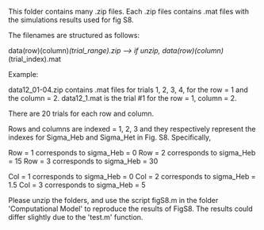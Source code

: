 This folder contains many .zip files. 
Each .zip files contains .mat files with the simulations results used for fig S8.

The filenames are structured as follows:

data(row)(column)_(trial_range).zip --> if unzip, data(row)(column)_(trial_index).mat

Example:

data12_01-04.zip contains .mat files for trials 1, 2, 3, 4, for the row = 1 and the column = 2. data12_1.mat is the trial #1 for the row = 1, column = 2.

There are 20 trials for each row and column. 

Rows and columns are indexed = 1, 2, 3 and they respectively represent the indexes for Sigma_Heb and Sigma_Het in Fig. S8.
Specifically,

Row = 1 corresponds to sigma_Heb = 0
Row = 2 corresponds to sigma_Heb = 15
Row = 3 corresponds to sigma_Heb = 30

Col = 1 corresponds to sigma_Heb = 0
Col = 2 corresponds to sigma_Heb = 1.5
Col = 3 corresponds to sigma_Heb = 5

Please unzip the folders, and use the script figS8.m in the folder 'Computational Model' to reproduce the results of FigS8. The results could differ slightly due to the 'test.m' function. 
